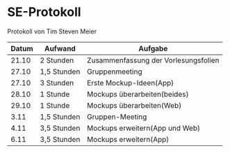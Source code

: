 # SE-Protokoll
Protokoll von Tim Steven Meier

|Datum|Aufwand|Aufgabe|
|---|---|---|
|21.10|2 Stunden|Zusammenfassung der Vorlesungsfolien|
|27.10|1,5 Stunden|Gruppenmeeting|
|27.10|3 Stunden|Erste Mockup-Ideen(App)|
|28.10|1 Stunde|Mockups überarbeiten(beides)|
|29.10|1 Stunde|Mockups überarbeiten(Web)|
|3.11|1,5 Stunden|Gruppen-Meeting|
|4.11|3,5 Stunden|Mockups erweitern(App und Web)|
|6.11|3,5 Stunden|Mockups erweitern(App)|
